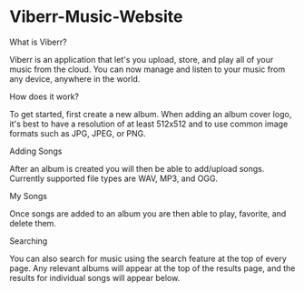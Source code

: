 # Viberr-Music-Website

What is Viberr?

Viberr is an application that let's you upload, store, and play all of your music from the cloud. You can now manage and listen to your music from any device, anywhere in the world.


How does it work?

To get started, first create a new album. When adding an album cover logo, it's best to have a resolution of at least 512x512 and to use common image formats such as JPG, JPEG, or PNG.



Adding Songs

After an album is created you will then be able to add/upload songs. Currently supported file types are WAV, MP3, and OGG.



My Songs

Once songs are added to an album you are then able to play, favorite, and delete them.



Searching

You can also search for music using the search feature at the top of every page. Any relevant albums will appear at the top of the results page, and the results for individual songs will appear below.

